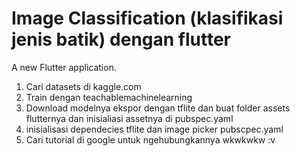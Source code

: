 # Image Classification (klasifikasi jenis batik) dengan flutter

A new Flutter application.

1. Cari datasets di kaggle.com
2. Train dengan teachablemachinelearning
3. Download modelnya ekspor dengan tflite dan buat folder assets flutternya dan inisialiasi assetnya di pubspec.yaml
4. inisialisasi dependecies tflite dan image picker pubscpec.yaml
5. Cari tutorial di google untuk ngehubungkannya wkwkwkw :v

